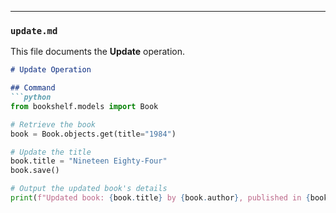 
---

### **`update.md`**
This file documents the **Update** operation.

```markdown
# Update Operation

## Command
```python
from bookshelf.models import Book

# Retrieve the book
book = Book.objects.get(title="1984")

# Update the title
book.title = "Nineteen Eighty-Four"
book.save()

# Output the updated book's details
print(f"Updated book: {book.title} by {book.author}, published in {book.publication_year}")
